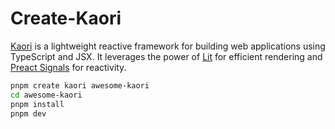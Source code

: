 # Create-Kaori 

[Kaori](https://github.com/golok727/kaori)
is a lightweight reactive framework for building web applications using TypeScript and JSX. It leverages the power of [Lit](https://lit.dev/) for efficient rendering and [Preact Signals](https://preactjs.com/signals/) for reactivity.

```bash
pnpm create kaori awesome-kaori
cd awesome-kaori
pnpm install
pnpm dev
```